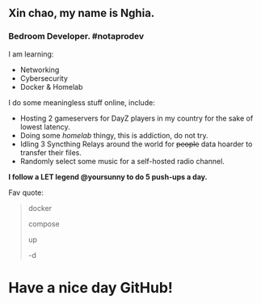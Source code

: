 ## Xin chao, my name is Nghia.

### Bedroom Developer. #notaprodev
I am learning:
- Networking
- Cybersecurity
- Docker & Homelab

I do some meaningless stuff online, include:
- Hosting 2 gameservers for DayZ players in my country for the sake of lowest latency.
- Doing some *homelab* thingy, this is addiction, do not try.
- Idling 3 Syncthing Relays around the world for ~~people~~ data hoarder to transfer their files.
- Randomly select some music for a self-hosted radio channel.

**I follow a LET legend @yoursunny to do 5 push-ups a day.**

Fav quote:
> docker
> 
> compose
> 
> up
> 
> -d

# Have a nice day GitHub!
